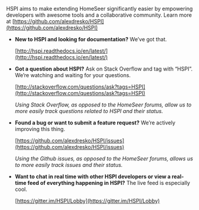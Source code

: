 ﻿HSPI aims to make extending HomeSeer significantly easier by empowering developers with awesome tools and a collaborative community. Learn more at [https://github.com/alexdresko/HSPI](https://github.com/alexdresko/HSPI)

*   **New to HSPI and looking for documentation?** We’ve got that.

    [http://hspi.readthedocs.io/en/latest/](http://hspi.readthedocs.io/en/latest/)

*   **Got a question about HSPI?** Ask on Stack Overflow and tag with “HSPI”. We’re watching and waiting for your questions.

    [http://stackoverflow.com/questions/ask?tags=HSPI](http://stackoverflow.com/questions/ask?tags=HSPI)

    _Using Stack Overflow, as opposed to the HomeSeer forums, allow us to more easily track questions related to HSPI and their status._

*   **Found a bug or want to submit a feature request?** We’re actively improving this thing.

    [https://github.com/alexdresko/HSPI/issues](https://github.com/alexdresko/HSPI/issues)

    _Using the Github issues, as opposed to the HomeSeer forums, allows us to more easily track issues and their status._


*   **Want to chat in real time with other HSPI developers or view a real-time feed of everything happening in HSPI?** The live feed is especially cool.

    [https://gitter.im/HSPI/Lobby](https://gitter.im/HSPI/Lobby)
